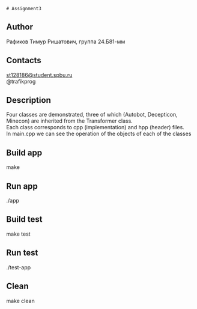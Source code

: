 	# Assignment3
## Author
Рафиков Тимур Ришатович, группа 24.Б81-мм
## Contacts
st128186@student.spbu.ru  
@trafikprog
## Description
Four classes are demonstrated, three of which (Autobot, Decepticon, Minecon) are inherited from the Transformer class.  
 Each class corresponds to cpp (implementation) and hpp (header) files.  
  In main.cpp we can see the operation of the objects of each of the classes
## Build app
make
## Run app
./app
## Build test
make test
## Run test
./test-app
## Clean
make clean
